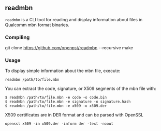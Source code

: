 ## readmbn
`readmbn` is a CLI tool for reading and display information about files in Qualcomm mbn format binaries.

### Compiling

git clone https://github.com/openpst/readmbn --recursive
make

### Usage
To display simple information about the mbn file, execute:

    readmbn /path/to/file.mbn
You can extract the code, signature, or X509 segments of the mbn file with:

    $ readmbn /path/to/file.mbn -e code -o code.bin
    $ readmbn /path/to/file.mbn -e signature -o signature.hash
    $ readmbn /path/to/file.mbn -e x509 -o x509.der

X509 certificates are in DER format and can be parsed with OpenSSL

    openssl x509 -in x509.der -inform der -text -noout

